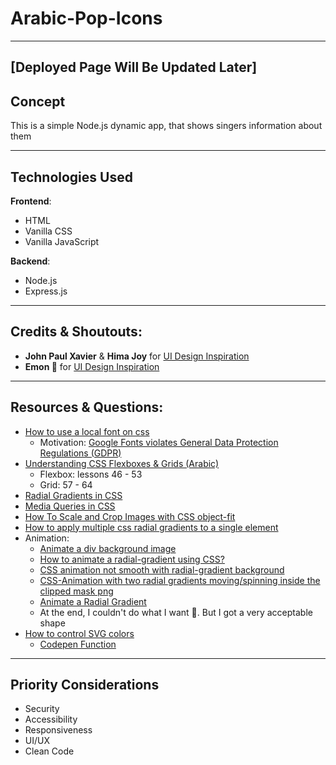 # Arabic-Pop-Icons

---

## [Deployed Page Will Be Updated Later]

## Concept

This is a simple Node.js dynamic app, that shows singers information about them

---

## Technologies Used

**Frontend**:

- HTML
- Vanilla CSS
- Vanilla JavaScript

**Backend**:

- Node.js
- Express.js

---

## Credits & Shoutouts:

- **John Paul Xavier** & **Hima Joy** for [UI Design Inspiration](https://www.behance.net/gallery/70341427/App-concept-and-Website-redesign-for-AR-RAHMAN)
- **Emon 🌟** for [UI Design Inspiration](https://dribbble.com/shots/18177689-Music-NFT-Marketplace)

---

## Resources & Questions:

- [How to use a local font on css](https://stackoverflow.com/questions/38086083/to-use-local-font-in-html-using-font-face)
  - Motivation: [Google Fonts violates General Data Protection Regulations (GDPR)](https://www.cookieyes.com/documentation/features/google-fonts-and-gdpr/#:~:text=According%20to%20GDPR%2C%20an%20IP,party%20services%20without%20user%20consent.)
- [Understanding CSS Flexboxes & Grids (Arabic)](https://www.youtube.com/playlist?list=PLDoPjvoNmBAzjsz06gkzlSrlev53MGIKe)
  - Flexbox: lessons 46 - 53
  - Grid: 57 - 64
- [Radial Gradients in CSS](https://developer.mozilla.org/en-US/docs/Web/CSS/gradient/radial-gradient)
- [Media Queries in CSS](https://www.w3schools.com/css/css3_mediaqueries.asp)
- [How To Scale and Crop Images with CSS object-fit](https://www.digitalocean.com/community/tutorials/css-cropping-images-object-fit)
- [How to apply multiple css radial gradients to a single element](https://stackoverflow.com/questions/10677429/how-to-apply-multiple-css-radial-gradients-to-a-single-element)
- Animation:
  - [Animate a div background image](https://stackoverflow.com/questions/40269514/animate-a-div-background-image)
  - [How to animate a radial-gradient using CSS?](https://stackoverflow.com/questions/57218443/how-to-animate-a-radial-gradient-using-css)
  - [CSS animation not smooth with radial-gradient background](https://stackoverflow.com/questions/61305422/css-animation-not-smooth-with-radial-gradient-background)
  - [CSS-Animation with two radial gradients moving/spinning inside the clipped mask png](https://stackoverflow.com/questions/75182822/css-animation-with-two-radial-gradients-moving-spinning-inside-the-clipped-mask)
  - [Animate a Radial Gradient](https://codepen.io/saadfaris/pen/vYVBamq)
  - At the end, I couldn't do what I want 🤕. But I got a very acceptable shape
- [How to control SVG colors](https://stackoverflow.com/questions/22252472/how-can-i-change-the-color-of-an-svg-element)
  - [Codepen Function](https://codepen.io/sosuke/pen/Pjoqqp)

---

## Priority Considerations

- Security
- Accessibility
- Responsiveness
- UI/UX
- Clean Code
